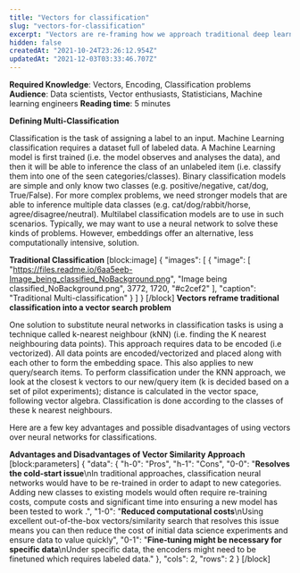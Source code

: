```yaml
---
title: "Vectors for classification"
slug: "vectors-for-classification"
excerpt: "Vectors are re-framing how we approach traditional deep learning problems"
hidden: false
createdAt: "2021-10-24T23:26:12.954Z"
updatedAt: "2021-12-03T03:33:46.707Z"
---
```

**Required Knowledge**: Vectors, Encoding, Classification problems
**Audience**: Data scientists, Vector enthusiasts, Statisticians, Machine learning engineers
**Reading time**: 5 minutes

**Defining Multi-Classification**

Classification is the task of assigning a label to an input. Machine Learning classification requires a dataset full of labeled data. A Machine Learning model is first trained (i.e. the model observes and analyses the data), and then it will be able to inference the class of an unlabeled item (i.e. classify them into one of the seen categories/classes).
Binary classification models are simple and only know two classes (e.g. positive/negative, cat/dog, True/False). For more complex problems, we need stronger models that are able to inference multiple data classes (e.g. cat/dog/rabbit/horse, agree/disagree/neutral). Multilabel classification models are to use in such scenarios.
Typically, we may want to use a neural network to solve these kinds of problems. However, embeddings offer an alternative, less computationally intensive, solution.

**Traditional Classification**
[block:image]
{
  "images": [
    {
      "image": [
        "https://files.readme.io/6aa5eeb-Image_being_classified_NoBackground.png",
        "Image being classified_NoBackground.png",
        3772,
        1720,
        "#c2cef2"
      ],
      "caption": "Traditional Multi-classification"
    }
  ]
}
[/block]
**Vectors reframe traditional classification into a vector search problem**

One solution to substitute neural networks in classification tasks is using a technique called k-nearest neighbour (kNN) (i.e. finding the K nearest neighbouring data points). This approach requires data to be encoded (i.e vectorized). All data points are encoded/vectorized and placed along with each other to form the embedding space. This also applies to new query/search items.
To perform classification under the KNN approach, we look at the closest k vectors to our new/query item (k is decided based on a set of pilot experiments); distance is calculated in the vector space, following vector algebra. Classification is done according to the classes of these k nearest neighbours.

Here are a few key advantages and possible disadvantages of using vectors over neural networks for classifications.

**Advantages and Disadvantages of Vector Similarity Approach**
[block:parameters]
{
  "data": {
    "h-0": "Pros",
    "h-1": "Cons",
    "0-0": "**Resolves the cold-start issue**\nIn traditional approaches, classification neural networks would have to be re-trained in order to adapt to new categories. Adding new classes to existing models would often require re-training costs, compute costs and significant time into ensuring a new model has been tested to work .",
    "1-0": "**Reduced computational costs**\nUsing excellent out-of-the-box vectors/similarity search that resolves this issue means you can then reduce the cost of initial data science experiments and ensure data to value quickly",
    "0-1": "**Fine-tuning might be necessary for specific data**\nUnder specific data, the encoders might need to be finetuned which requires labeled data."
  },
  "cols": 2,
  "rows": 2
}
[/block]
